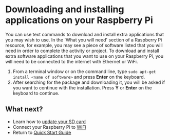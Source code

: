 # Downloading and installing applications on your Raspberry Pi

You can use text commands to download and install extra applications that you may wish to use. In the 'What you will need' section of a Raspberry Pi resource, for example, you may see a piece of software listed that you will need in order to complete the activity or project. To download and install extra software applications that you want to use on your Raspberry Pi, you will need to be connected to the internet with Ethernet or WiFi.

1. From a terminal window or on the command line, type `sudo apt-get install <name of software>` and press **Enter** on the keyboard.
1. After searching for the package and downloading it, you will be asked if you want to continue with the installation. Press **Y** or **Enter** on the keyboard to continue.

## What next?

- Learn how to [update your SD card](update-sd-card.md)
- Connect your Raspberry Pi to [WiFi](wifi.md)
- Return to [Quick Start Guide](quickstart.md)
